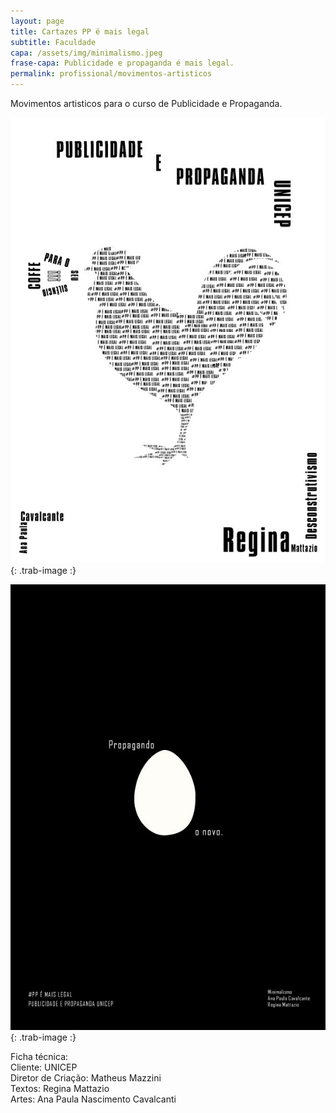```yaml
---
layout: page
title: Cartazes PP é mais legal
subtitle: Faculdade
capa: /assets/img/minimalismo.jpeg
frase-capa: Publicidade e propaganda é mais legal.
permalink: profissional/movimentos-artisticos
---
```



Movimentos artisticos para o curso de Publicidade e Propaganda.  
 
![cartaz com o movimento Desconstrutivismo com um galo recortado num texto em que se repete a frase 'hashtag pp é mais legal', no bico do galo tem um megafone que foi formado pelas palavras 'para o' acima, 'seu' girado em 90 graus ao lado direito, 'silencio' abaixo de ponta cabeça e 'coffe' girado em 90 graus ao lado esquerdo e tres pontos de exclamação no meio do megafone](/assets/img/descontrutivismo.jpeg){: .trab-image :}

![cartaz para o movimento Minimalismo com fundo preto e ao meio um ovo branco com a frase propagando o novo e embaixo a hashtag pp é mais legal](/assets/img/minimalismo.jpeg){: .trab-image :}

Ficha técnica:  
Cliente: UNICEP  
Diretor de Criação: Matheus Mazzini  
Textos: Regina Mattazio  
Artes: Ana Paula Nascimento Cavalcanti
